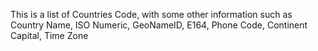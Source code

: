 This is a list of Countries Code, with some other information such as Country Name, ISO Numeric, GeoNameID, E164, Phone Code, Continent	Capital, Time Zone
